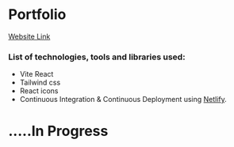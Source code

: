 # Portfolio
[Website Link](https://balasanthosh.netlify.app/)

### List of technologies, tools and libraries used:
- Vite React
- Tailwind css
- React icons
- Continuous Integration & Continuous Deployment using [Netlify](https://www.netlify.com/).
  

# .....In Progress